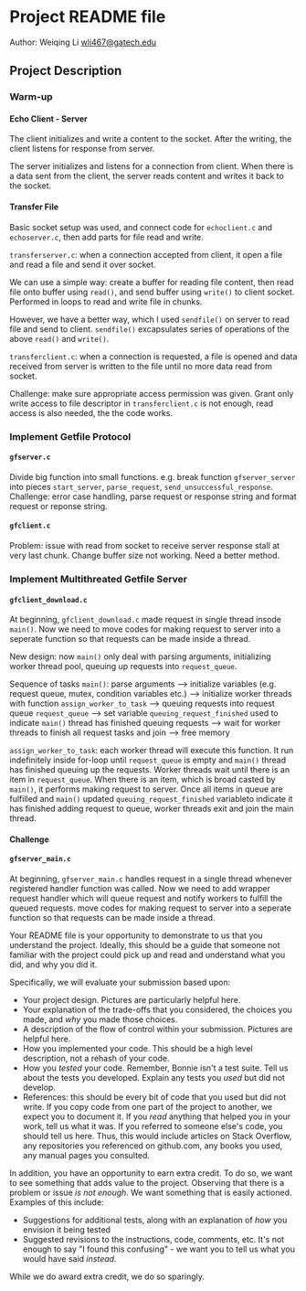 # Project README file
Author: Weiqing Li wli467@gatech.edu


## Project Description
### Warm-up
#### Echo Client - Server
The client initializes and write a content to the socket. After the writing, the client listens for response from server.

The server initializes and listens for a connection from client. When there is a data sent from the client, the server reads content and writes it back to the socket.

#### Transfer File
Basic socket setup was used, and connect code for `echoclient.c` and `echoserver.c`, then add parts for file read and write.

`transferserver.c`: when a connection accepted from client, it open a file and read a file and send it over socket.

We can use a simple way: create a buffer for reading file content, then read file onto buffer using `read()`, and send buffer using `write()` to client socket. Performed in loops to read and write file in chunks.

However, we have a better way, which I used `sendfile()` on server to read file and send to client. `sendfile()` excapsulates series of operations of the above `read()` and `write()`.

`transferclient.c`: when a connection is requested, a file is opened and data received from server is written to the file until no more data read from socket.

Challenge: make sure appropriate access permission was given. Grant only write access to file descriptor in `transferclient.c` is not enough, read access is also needed, the the code works.


### Implement Getfile Protocol
#### `gfserver.c`
Divide big function into small functions. e.g. break function `gfserver_server` into pieces `start_server`, `parse_request`, `send_unsuccessful_response`.
Challenge: error case handling, parse request or response string and format request or reponse string.
#### `gfclient.c`
Problem: issue with read from socket to receive server response stall at very last chunk. Change buffer size not working. Need a better method.
### Implement Multithreated Getfile Server
#### `gfclient_download.c`
At beginning, `gfclient_download.c` made request in single thread insode `main()`. Now we need to move codes for making request to server into a seperate function so that requests can be made inside a thread.

New design: now `main()` only deal with parsing arguments, initializing worker thread pool, queuing up requests into `request_queue`.

Sequence of tasks `main()`: 
    parse arguments
--> initialize variables (e.g. request queue, mutex, condition variables etc.)
--> initialize worker threads with function `assign_worker_to_task`
--> queuing requests into request queue `request_queue`
--> set variable `queuing_request_finished` used to indicate `main()` thread has finished queuing requests
--> wait for worker threads to finish all request tasks and join
--> free memory

`assign_worker_to_task`: each worker thread will execute this function. It run indefinitely inside for-loop until `request_queue` is empty and `main()` thread has finished queuing up the requests. Worker threads wait until there is an item in `request_queue`. When there is an item, which is broad casted by `main()`, it performs making request to server. Once all items in queue are fulfilled and `main()` updated `queuing_request_finished` variableto indicate it has finished adding request to queue, worker threads exit and join the main thread.

#### Challenge
#### `gfserver_main.c`
At beginning, `gfserver_main.c` handles request in a single thread whenever registered handler function was called. Now we need to add wrapper request handler which will queue request and notify workers to fulfill the queued requests.
move codes for making request to server into a seperate function so that requests can be made inside a thread.

Your README file is your opportunity to demonstrate to us that you understand the project.  Ideally, this
should be a guide that someone not familiar with the project could pick up and read and understand
what you did, and why you did it.

Specifically, we will evaluate your submission based upon:

- Your project design.  Pictures are particularly helpful here.
- Your explanation of the trade-offs that you considered, the choices you made, and _why_ you made those choices.
- A description of the flow of control within your submission. Pictures are helpful here.
- How you implemented your code. This should be a high level description, not a rehash of your code.
- How you _tested_ your code.  Remember, Bonnie isn't a test suite.  Tell us about the tests you developed.
  Explain any tests you _used_ but did not develop.
- References: this should be every bit of code that you used but did not write.  If you copy code from
  one part of the project to another, we expect you to document it. If you _read_ anything that helped you
  in your work, tell us what it was.  If you referred to someone else's code, you should tell us here.
  Thus, this would include articles on Stack Overflow, any repositories you referenced on github.com, any
  books you used, any manual pages you consulted.


In addition, you have an opportunity to earn extra credit.  To do so, we want to see something that
adds value to the project.  Observing that there is a problem or issue _is not enough_.  We want
something that is easily actioned.  Examples of this include:

- Suggestions for additional tests, along with an explanation of _how_ you envision it being tested
- Suggested revisions to the instructions, code, comments, etc.  It's not enough to say "I found
  this confusing" - we want you to tell us what you would have said _instead_.

While we do award extra credit, we do so sparingly.
